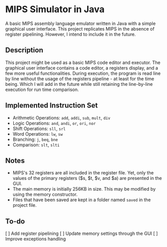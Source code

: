 # MIPS Simulator in Java

A basic MIPS assembly language emulator written in Java with a simple graphical user interface. This project replicates MIPS in the absence of register pipelining. However, I intend to include it in the future.

## Description
This project might be used as a basic MIPS code editor and executor. The graphical user interface contains a code editor, a registers display, and a few more useful functionalities. During execution, the program is read line by line without the usage of the registers pipeline - at least for the time being. Which I will add in the future while still retaining the line-by-line execution for run time comparison.

## Implemented Instruction Set
- Arithmetic Operations: `add`, `addi`, `sub`, `mult`, `div`
- Logic Operations: `and`, `andi`, `or`, `ori`, `nor`
- Shift Operations: `sll`, `srl`
- Word Operations: `lw`, `sw`
- Branching: `j`, `beq`, `bne`
- Comparison: `slt`, `slti`

## Notes
- MIPS's 32 registers are all included in the register file. Yet, only the values of the primary registers ($s, $t, $v, and $a) are presented in the GUI.
- The main memory is initially 256KB in size. This may be modified by using the memory constructor.
- Files that have been saved are kept in a folder named `saved` in the project file.

## To-do
[ ] Add register pipelining
[ ] Update memory settings through the GUI
[ ] Improve exceptions handling
